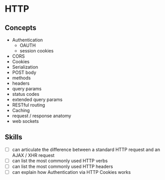 # HTTP

## Concepts

* Authentication
  * OAUTH
  * session cookies
* CORS
* Cookies
* Serialization
* POST body
* methods
* headers
* query params
* status codes
* extended query params
* RESTful routing
* Caching
* request / response anatomy
* web sockets


## Skills


- [ ] can articulate the difference between a standard HTTP request and an AJAX / XHR request
- [ ] can list the most commonly used HTTP verbs
- [ ] can list the most commonly used HTTP headers
- [ ] can explain how Authentication via HTTP Cookies works
